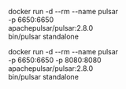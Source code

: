 docker run -d --rm --name pulsar \
-p 6650:6650 \
apachepulsar/pulsar:2.8.0 \
bin/pulsar standalone

docker run -d --rm --name pulsar \
-p 6650:6650 -p 8080:8080 \
apachepulsar/pulsar:2.8.0 \
bin/pulsar standalone